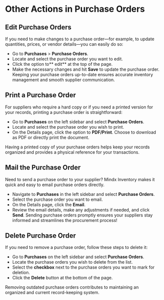 # **Other Actions in Purchase Orders**

## **Edit Purchase Orders**

If you need to make changes to a purchase order—for example, to update quantities, prices, or vendor details—you can easily do so:

- Go to **Purchases** > **Purchase Orders**.
- Locate and select the purchase order you want to edit.
- Click the option to** edit** at the top of the page.
- Make the necessary changes and hit **Save** to update the purchase order.
  Keeping your purchase orders up-to-date ensures accurate inventory management and smooth supplier communication.

## **Print a Purchase Order**

For suppliers who require a hard copy or if you need a printed version for your records, printing a purchase order is straightforward:

- Go to **Purchases** on the left sidebar and select **Purchase Orders**.
- Locate and select the purchase order you wish to print.
- On the Details page, click the option to **PDF/Print**.
  Choose to download as PDF or directly print the document.

Having a printed copy of your purchase orders helps keep your records organized and provides a physical reference for your transactions.

## **Mail the Purchase Order**

Need to send a purchase order to your supplier? Mindx Inventory makes it quick and easy to email purchase orders directly.

- Navigate to **Purchases** in the left sidebar and select **Purchase Orders**.
- Select the purchase order you want to email.
- On the Details page, click the **Email**.
- Review the email details, make any adjustments if needed, and click **Send**.
  Sending purchase orders promptly ensures your suppliers stay informed and streamlines the procurement process!

## **Delete Purchase Order**

If you need to remove a purchase order, follow these steps to delete it:

- Go to **Purchases** on the left sidebar and select **Purchase Orders**.
- Locate the purchase orders you wish to delete from the list.
- Select the **checkbox** next to the purchase orders you want to mark for deletion.
- Click the **Delete** button at the bottom of the page.

Removing outdated purchase orders contributes to maintaining an organized and current record-keeping system.
